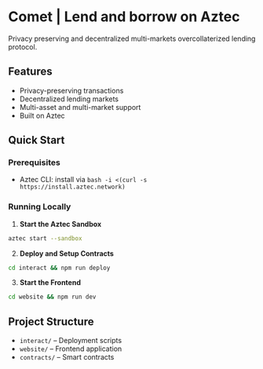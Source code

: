 # Comet | Lend and borrow on Aztec
Privacy preserving and decentralized multi-markets overcollaterized lending protocol.

## Features
- Privacy-preserving transactions
- Decentralized lending markets
- Multi-asset and multi-market support
- Built on Aztec

## Quick Start

### Prerequisites
- Aztec CLI: install via `bash -i <(curl -s https://install.aztec.network)`

### Running Locally

1. **Start the Aztec Sandbox**
```bash
aztec start --sandbox
```
2. **Deploy and Setup Contracts**
```bash
cd interact && npm run deploy
```
3. **Start the Frontend**
```bash
cd website && npm run dev
```

## Project Structure

- `interact/` – Deployment scripts  
- `website/` – Frontend application  
- `contracts/` – Smart contracts
